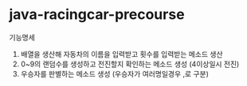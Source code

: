 # java-racingcar-precourse

기능명세
1. 배열을 생산해 자동차의 이름을 입력받고 횟수를 입력받는 메소드 생산
2. 0~9의 랜덤수를 생성하고 전진할지 확인하는 메소드 생성 (4이상일시 전진)
3. 우승자를 판별하는 메소드 생성 (우승자가 여러명일경우 ,로 구분)